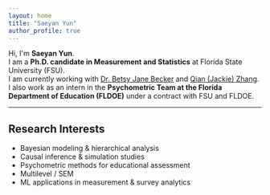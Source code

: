 ```yaml
---
layout: home
title: "Saeyan Yun"
author_profile: true
---
```


Hi, I'm **Saeyan Yun**.  
I am a **Ph.D. candidate in Measurement and Statistics** at Florida State University (FSU).  
I am currently working with [Dr. Betsy Jane Becker](https://scholar.google.com/citations?user=brgMxQwAAAAJ&hl=en&oi=ao) and [Qian (Jackie) Zhang](https://scholar.google.com/citations?user=3Op7FwQAAAAJ&hl=en). I also work as an intern in the **Psychometric Team at the Florida Department of Education (FLDOE)** under a contract with FSU and FLDOE.  

---

## Research Interests
- Bayesian modeling & hierarchical analysis  
- Causal inference & simulation studies  
- Psychometric methods for educational assessment  
- Multilevel / SEM  
- ML applications in measurement & survey analytics
